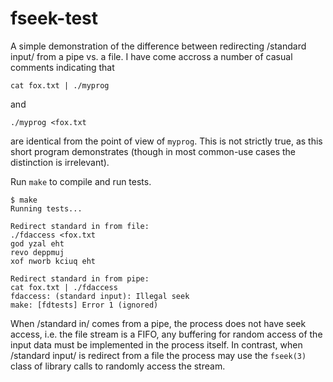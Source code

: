 # fseek-test

A simple demonstration of the difference between redirecting 
/standard input/ from a pipe vs. a file. I have come accross a number of 
casual comments indicating that

    cat fox.txt | ./myprog

and 

    ./myprog <fox.txt

are identical from the point of view of `myprog`.  This is not strictly 
true, as this short program demonstrates (though in most common-use cases 
the distinction is irrelevant).

Run `make` to compile and run tests.

    $ make
    Running tests...

    Redirect standard in from file:
    ./fdaccess <fox.txt
    god yzal eht
    revo deppmuj
    xof nworb kciuq eht

    Redirect standard in from pipe:
    cat fox.txt | ./fdaccess
    fdaccess: (standard input): Illegal seek
    make: [fdtests] Error 1 (ignored)


When /standard in/ comes from a pipe, the process does not have seek access, 
i.e. the file stream is a FIFO, any buffering for random access of the 
input data must be implemented in the process itself. In contrast, when 
/standard input/ is redirect from a file the process may use the `fseek(3)` 
class of library calls to randomly access the stream.
